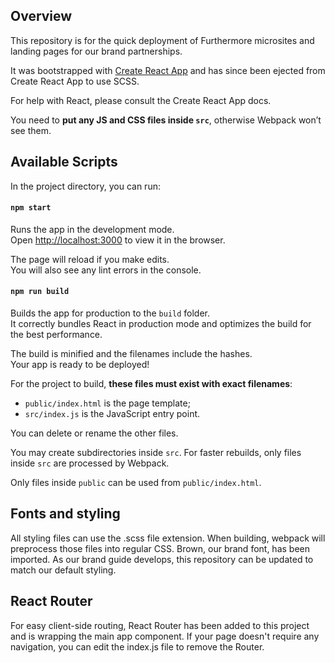 
## Overview

This repository is for the quick deployment of Furthermore microsites and landing pages for our brand partnerships.

It was bootstrapped with [Create React App](https://github.com/facebook/create-react-app) and has since been ejected from Create React App to use SCSS.

For help with React, please consult the Create React App docs.

You need to **put any JS and CSS files inside `src`**, otherwise Webpack won’t see them.

## Available Scripts
In the project directory, you can run:

#### `npm start`

Runs the app in the development mode.<br>
Open [http://localhost:3000](http://localhost:3000) to view it in the browser.

The page will reload if you make edits.<br>
You will also see any lint errors in the console.

#### `npm run build`

Builds the app for production to the `build` folder.<br>
It correctly bundles React in production mode and optimizes the build for the best performance.

The build is minified and the filenames include the hashes.<br>
Your app is ready to be deployed!

For the project to build, **these files must exist with exact filenames**:

- `public/index.html` is the page template;
- `src/index.js` is the JavaScript entry point.

You can delete or rename the other files.

You may create subdirectories inside `src`. For faster rebuilds, only files inside `src` are processed by Webpack.<br>

Only files inside `public` can be used from `public/index.html`.<br>

## Fonts and styling
All styling files can use the .scss file extension. When building, webpack will preprocess those files into regular CSS.
Brown, our brand font, has been imported. As our brand guide develops, this repository can be updated to match our default styling.

## React Router
For easy client-side routing, React Router has been added to this project and is wrapping the main app component. If your page doesn't require any navigation, you can edit the index.js file to remove the Router.
